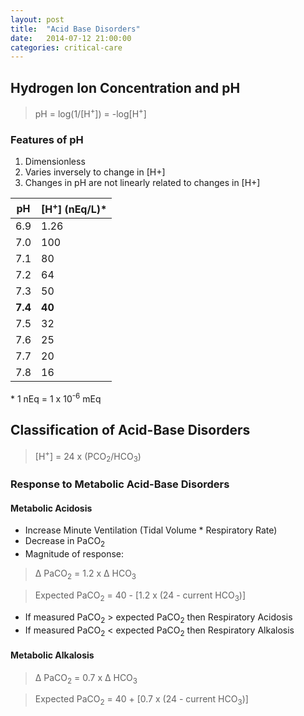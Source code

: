 ```yaml
---
layout: post
title:  "Acid Base Disorders"
date:   2014-07-12 21:00:00
categories: critical-care
---
```


## Hydrogen Ion Concentration and pH

> pH = log(1/[H<sup>+</sup>]) = -log[H<sup>+</sup>]


### Features of pH
1. Dimensionless
1. Varies inversely to change in [H+]
1. Changes in pH are not linearly related to changes in [H+]


| pH  | [H<sup>+</sup>] (nEq/L)\* |
|-----|--------------|
| 6.9 | 1.26 |
| 7.0 | 100 |
| 7.1 | 80 |
| 7.2 | 64 |
| 7.3 | 50 |
| **7.4** | **40** |
| 7.5 | 32 |
| 7.6 | 25 |
| 7.7 | 20 |
| 7.8 | 16 |

\* 1 nEq = 1 x 10<sup>-6</sup> mEq

## Classification of Acid-Base Disorders

> [H<sup>+</sup>] = 24 x (PCO<sub>2</sub>/HCO<sub>3</sub>)


### Response to Metabolic Acid-Base Disorders

#### Metabolic Acidosis
* Increase Minute Ventilation (Tidal Volume * Respiratory Rate)
* Decrease in PaCO<sub>2</sub>
* Magnitude of response:

> &Delta; PaCO<sub>2</sub> = 1.2 x &Delta; HCO<sub>3</sub>

> Expected PaCO<sub>2</sub> = 40 - [1.2 x (24 - current HCO<sub>3</sub>)]

* If measured PaCO<sub>2</sub> \> expected PaCO<sub>2</sub> then Respiratory Acidosis
* If measured PaCO<sub>2</sub> \< expected PaCO<sub>2</sub> then Respiratory Alkalosis

#### Metabolic Alkalosis

> &Delta; PaCO<sub>2</sub> = 0.7 x &Delta; HCO<sub>3</sub>

> Expected PaCO<sub>2</sub> = 40 + [0.7 x (24 - current HCO<sub>3</sub>)]
